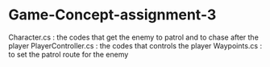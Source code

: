 # Game-Concept-assignment-3
Character.cs : the codes that get the enemy to patrol and to chase after the player
PlayerController.cs : the codes that controls the player
Waypoints.cs : to set the patrol route for the enemy 
